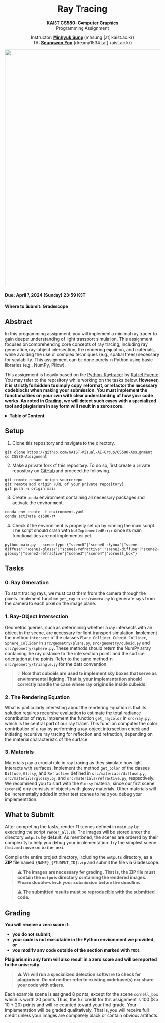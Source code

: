 <div align=center>
  <h1>
    Ray Tracing
  </h1>
  <p>
    <a href=https://mhsung.github.io/kaist-cs580-spring-2024/ target="_blank"><b>KAIST CS580: Computer Graphics</b></a><br>
    Programming Assignment    
  </p>
</div>

<div align=center>
  <p>
    Instructor: <a href=https://mhsung.github.io target="_blank"><b>Minhyuk Sung</b></a> (mhsung [at] kaist.ac.kr)<br>
    TA: <a href=https://dvelopery0115.github.io target="_blank"><b>Seungwoo Yoo</b></a>  (dreamy1534 [at] kaist.ac.kr)      
  </p>
</div>

<div align=center>
  <img src="./media/teaser.png" width="768"/>
</div>

#### Due: April 7, 2024 (Sunday) 23:59 KST
#### Where to Submit: Gradescope

## Abstract

In this programming assignment, you will implement a minimal ray tracer to gain deeper understanding of light transport simulation. This assignment focuses on comprehending core concepts of ray tracing, including ray generation, ray-object intersection, the rendering equation, and materials, while avoiding the use of complex techniques (e.g., spatial trees) necessary for scalability. This assignment can be done purely in Python using basic libraries (e.g., NumPy, Pillow).

This assignment is heavily based on the [Python-Raytracer](https://github.com/rafael-fuente/Python-Raytracer) by [Rafael Fuente](https://github.com/rafael-fuente). You may refer to the repository while working on the tasks below. **However, it is strictly forbidden to simply copy, reformat, or refactor the necessary codeblocks when making your submission. You must implement the functionalities on your own with clear understanding of how your code works. As noted in [Grading](#grading), we will detect such cases with a specialized tool and plagiarism in any form will result in a zero score.**

<details>
<summary><b>Table of Content</b></summary>

- [Abstract](#abstract)
- [Setup](#setup)
- [Tasks](#tasks)
    - [Task 0. Ray Generation](#0-ray-generation)
    - [Task 1. Ray-Object Intersection](#1-ray-object-intersection)
    - [Task 2. The Rendering Equation](#2-the-rendering-equation)
    - [Task 3. Materials](#3-materials)
- [What to Submit](#what-to-submit)
- [Grading](#grading)
</details>

## Setup

1. Clone this repository and navigate to the directory.
```
git clone https://github.com/KAIST-Visual-AI-Group/CS580-Assignment
cd CS580-Assignment
```
2. Make a private fork of this repository. To do so, first create a private repository on [GitHub](https://github.com) and proceed the following.
```
git remote rename origin sourcerepo
git remote add origin {URL of your private repository}
git push -u origin main
```
3. Create `conda` environment containing all necessary packages and activate the environment.
```
conda env create -f environment.yaml
conda activate cs580-rt
```
4. Check if the environment is properly set up by running the main script. The script should crash with `NotImplementedError` since its main functionalities are not implemented yet.
```
python main.py --scene-type {"scene0"|"scene0-skybox"|"scene1-diffuse"|"scene1-glossy"|"scene1-refractive"|"scene2-diffuse"|"scene2-glossy"|"scene2-refractive"|"scene3"|"scene4"|"cornell_box"}
```

## Tasks

### 0. Ray Generation

To start tracing rays, we must cast them from the camera through the pixels. Implement function `get_ray` in `src/camera.py` to generate rays from the camera to each pixel on the image plane.

### 1. Ray-Object Intersection

Geometric queries, such as determining whether a ray intersects with an object in the scene, are necessary for light transport simulation. Implement the method `intersect` of the classes `Plane_Collider`, `Cuboid_Collider`, `Sphere_Collider` in `src/geometry/plane.py`, `src/geometry/cuboid.py` and `src/geometry/sphere.py`. These methods should return the NumPy array containing the ray distance to the intersection points and the surface orientation at the points. Refer to the same method in `src/geometry/triangle.py` for the data convention.

> :bulb: **Note that cuboids are used to implement sky boxes that serve as environmental lighting. That is, your implementation should correctly handle the case where ray origins lie inside cuboids.**

### 2. The Rendering Equation

What is particularly interesting about the rendering equation is that its solution requires recursive evaluation to estimate the total radiance contribution of rays. Implement the function `get_raycolor` in `src/ray.py`, which is the central part of our ray tracer. This function computes the color contribution of a ray by performing a ray-object intersection check and initiating recursive ray tracing for reflection and refraction, depending on the material characteristic of the surface.

### 3. Materials

Materials play a crucial role in ray tracing as they simulate how light interacts with surfaces. Implement the method `get_color` of the classes `Diffuse`, `Glossy`, and `Refractive` defined in `src/materials/diffuse.py`, `src/materials/glossy.py`, and `src/materials/refractive.py`, respectively. We recommend you to start with the `Glossy` material, since our first scene (`scene0`) only consists of objects with glossy materials. Other materials will be incrementally added in other test scenes to help you debug your implementation.

## What to Submit

After completing the tasks, render 11 scenes defined in `main.py` by executing the script `render_all.sh`. The images will be stored under the directory `outputs` by default. As mentioned, the scenes are ordered by their complexity to help you debug your implementation. Try the simplest scene first and move on to the next.

Compile the entire project directory, including the `outputs` directory, as a **ZIP** file named `{NAME}_{STUDENT_ID}.zip` and submit the file via Gradescope.

> :warning: **The images are necessary for grading. That is, the ZIP file must contain the `outputs` directory containing the rendered images. Please double-check your submission before the deadline.**

> :warning: **The submitted results must be reproducible with the submitted code.**

## Grading

**You will receive a zero score if:**
- **you do not submit,**
- **your code is not executable in the Python environment we provided, or**
- **you modify any code outside of the section marked with `TODO`.**

**Plagiarism in any form will also result in a zero score and will be reported to the university.**

> :warning: **We will run a specialized detection software to check for plagiarism. Do not neither refer to existing codebase(s) nor share your code with others.**

Each example scene is assigned 8 points, except for the scene `cornell_box` which is worth 20 points. Thus, the full credit for this assignment is 100 (8 x 10 + 20) points and will be counted toward your final grade. Your implementation will be graded qualitatively. That is, you will receive full credit unless your images are completely black or contain obvious artifacts.
